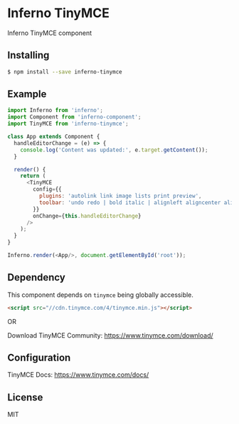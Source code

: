 # Inferno TinyMCE

Inferno TinyMCE component

## Installing

```bash
$ npm install --save inferno-tinymce
```

## Example

```js
import Inferno from 'inferno';
import Component from 'inferno-component';
import TinyMCE from 'inferno-tinymce';

class App extends Component {
  handleEditorChange = (e) => {
    console.log('Content was updated:', e.target.getContent());
  }

  render() {
    return (
      <TinyMCE
        config={{
          plugins: 'autolink link image lists print preview',
          toolbar: 'undo redo | bold italic | alignleft aligncenter alignright'
        }}
        onChange={this.handleEditorChange}
      />
    );
  }
}

Inferno.render(<App/>, document.getElementById('root'));
```

## Dependency

This component depends on `tinymce` being globally accessible.

```html
<script src="//cdn.tinymce.com/4/tinymce.min.js"></script>
```

OR

Download TinyMCE Community: https://www.tinymce.com/download/

## Configuration

TinyMCE Docs: https://www.tinymce.com/docs/

## License

MIT